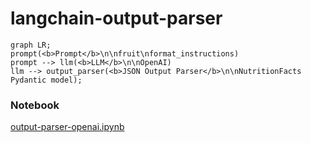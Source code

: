 # langchain-output-parser

```mermaid
graph LR;
prompt(<b>Prompt</b>\n\nfruit\nformat_instructions) 
prompt --> llm(<b>LLM</b>\n\nOpenAI) 
llm --> output_parser(<b>JSON Output Parser</b>\n\nNutritionFacts Pydantic model);
```

### Notebook
[output-parser-openai.ipynb](output-parser-openai.ipynb)